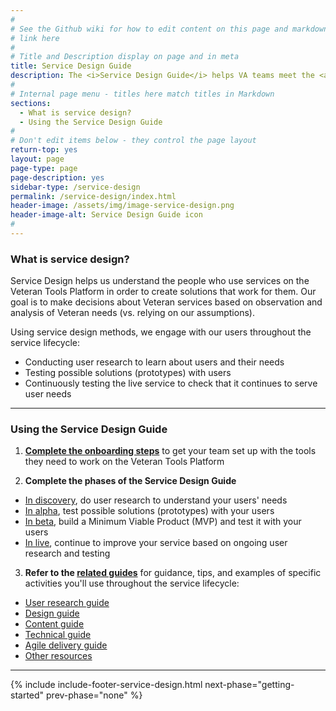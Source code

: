 ```yaml
---
#
# See the Github wiki for how to edit content on this page and markdown styles you can use:
# link here
#
# Title and Description display on page and in meta
title: Service Design Guide
description: The <i>Service Design Guide</i> helps VA teams meet the <a title="Digital Service Standard" href="../digital-standard">Digital Service Standard</a> by engaging with users and using best practices for agile delivery.
#
# Internal page menu - titles here match titles in Markdown
sections:
  - What is service design?
  - Using the Service Design Guide
#
# Don't edit items below - they control the page layout
return-top: yes
layout: page
page-type: page
page-description: yes
sidebar-type: /service-design
permalink: /service-design/index.html
header-image: /assets/img/image-service-design.png
header-image-alt: Service Design Guide icon
#
---
```


### What is service design?

Service Design helps us understand the people who use services on the Veteran Tools Platform in order to create solutions that work for them. Our goal is to make decisions about Veteran services based on observation and analysis of Veteran needs (vs. relying on our assumptions).

Using service design methods, we engage with our users throughout the service lifecycle:

* Conducting user research to learn about users and their needs
* Testing possible solutions (prototypes) with users
* Continuously testing the live service to check that it continues to serve user needs

<hr>

### Using the Service Design Guide

1. **[Complete the onboarding steps](getting-started)** to get your team set up with the tools they need to work on the Veteran Tools Platform

2. **Complete the phases of the Service Design Guide**
  * [In discovery](discovery), do user research to understand your users' needs
  * [In alpha](alpha), test possible solutions (prototypes) with your users
  * [In beta](beta), build a Minimum Viable Product (MVP) and test it with your users
  * [In live](live), continue to improve your service based on ongoing user research and testing

3. **Refer to the [related guides](related)** for guidance, tips, and examples of specific activities you'll use throughout the service lifecycle:
  * [User research guide](/va-digital-service-handook/tresources/user-research)
  * [Design guide](related/design)
  * <a title="Go to content guide" href="https://github.com/department-of-veterans-affairs/vets.gov-content-style-guide" target="_blank">Content guide</a>
  * [Technical guide](related/technical)
  * [Agile delivery guide](related/agile)
  * [Other resources](related/other-resources)


<hr>

{% include include-footer-service-design.html next-phase="getting-started" prev-phase="none" %}
